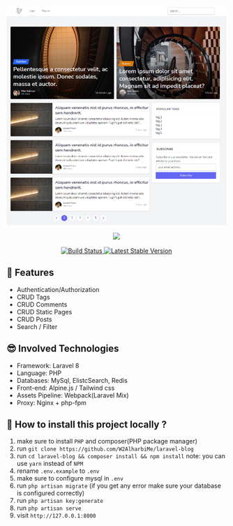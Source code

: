 ![main page](git-images/main_page_2.png)

<p align="center">
<a href="https://laravel.com" target="_blank"><img src="https://raw.githubusercontent.com/laravel/art/master/logo-lockup/5%20SVG/2%20CMYK/1%20Full%20Color/laravel-logolockup-cmyk-red.svg" width="400"></a></p>

<p align="center">
<a href="https://travis-ci.org/laravel/framework">
    <img src="https://travis-ci.org/laravel/framework.svg" alt="Build Status">
</a>
<a href="https://packagist.org/packages/laravel/framework">
    <img src="https://img.shields.io/packagist/v/laravel/framework" alt="Latest Stable Version">
</a>
</p>




## 💎 Features

- Authentication/Authorization
- CRUD Tags
- CRUD Comments
- CRUD Static Pages
- CRUD Posts
- Search / Filter


## 😎 Involved Technologies

- Framework: Laravel 8
- Language: PHP
- Databases: MySql, ElistcSearch, Redis
- Front-end: Alpine.js / Tailwind css
- Assets Pipeline: Webpack(Laravel Mix)
- Proxy: Nginx + php-fpm


## 🤔 How to install this project locally ?
1. make sure to install `PHP` and composer(PHP package manager)
2. run `git clone https://github.com/W2AlharbiMe/laravel-blog`
3. run `cd laravel-blog && composer install && npm install` note: you can use `yarn` instead of `NPM`
4. rename `.env.example` to `.env`
5. make sure to configure mysql in `.env` 
6. run `php artisan migrate` (if you get any error make sure your database is configured correctly)
7. run `php artisan key:generate`
8. run `php artisan serve`
9. visit `http://127.0.0.1:8000`





